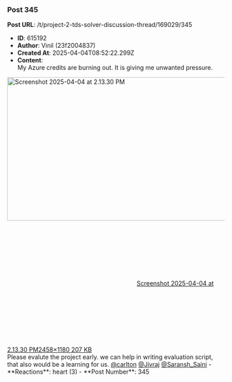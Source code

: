 ### Post 345
**Post URL**: /t/project-2-tds-solver-discussion-thread/169029/345
- **ID**: 615192
- **Author**: Vinil (23f2004837)
- **Created At**: 2025-04-04T08:52:22.299Z
- **Content**:  
  My Azure credits are burning out. It is giving me unwanted pressure.
<div class="lightbox-wrapper"><a class="lightbox" href="https://europe1.discourse-cdn.com/flex013/uploads/iitm/original/3X/7/c/7c121ecbbfffc3180e6e7bbe79c667d3d4104535.png" data-download-href="/uploads/short-url/hHA1N3JwFNK91SuZM200kIygTpH.png?dl=1" title="Screenshot 2025-04-04 at 2.13.30 PM" rel="noopener nofollow ugc"><img src="https://europe1.discourse-cdn.com/flex013/uploads/iitm/optimized/3X/7/c/7c121ecbbfffc3180e6e7bbe79c667d3d4104535_2_690x331.png" alt="Screenshot 2025-04-04 at 2.13.30 PM" data-base62-sha1="hHA1N3JwFNK91SuZM200kIygTpH" width="690" height="331" srcset="https://europe1.discourse-cdn.com/flex013/uploads/iitm/optimized/3X/7/c/7c121ecbbfffc3180e6e7bbe79c667d3d4104535_2_690x331.png, https://europe1.discourse-cdn.com/flex013/uploads/iitm/optimized/3X/7/c/7c121ecbbfffc3180e6e7bbe79c667d3d4104535_2_1035x496.png 1.5x, https://europe1.discourse-cdn.com/flex013/uploads/iitm/optimized/3X/7/c/7c121ecbbfffc3180e6e7bbe79c667d3d4104535_2_1380x662.png 2x" data-dominant-color="DCDCDC"><div class="meta"><svg class="fa d-icon d-icon-far-image svg-icon" aria-hidden="true"><use href="#far-image"></use></svg><span class="filename">Screenshot 2025-04-04 at 2.13.30 PM</span><span class="informations">2458×1180 207 KB</span><svg class="fa d-icon d-icon-discourse-expand svg-icon" aria-hidden="true"><use href="#discourse-expand"></use></svg></div></a></div>
Please evalute the project early.
we can help in writing evaluation script, that also would be a learning for us.
<a class="mention" href="/u/carlton">@carlton</a> <a class="mention" href="/u/jivraj">@Jivraj</a> <a class="mention" href="/u/saransh_saini">@Saransh_Saini</a>
- **Reactions**: heart (3)
- **Post Number**: 345

